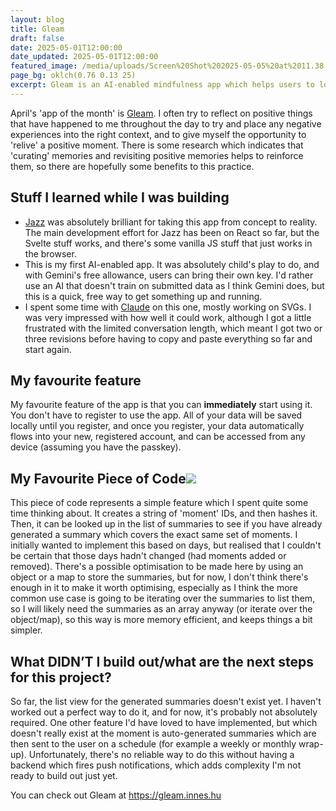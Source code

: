 ```yaml
---
layout: blog
title: Gleam
draft: false
date: 2025-05-01T12:00:00
date_updated: 2025-05-01T12:00:00
featured_image: /media/uploads/Screen%20Shot%202025-05-05%20at%2011.38.47.png
page_bg: oklch(0.76 0.13 25)
excerpt: Gleam is an AI-enabled mindfulness app which helps users to log things that have made them happy throughout the day, so that they can review and potentially find insights, recommendations or reassurance when things are overwhelming.
---
```

April's 'app of the month' is [Gleam](https://gleam.innes.hu). I often try to reflect on positive things that have happened to me throughout the day to try and place any negative experiences into the right context, and to give myself the opportunity to 'relive' a positive moment. There is some research which indicates that 'curating' memories and revisiting positive memories helps to reinforce them, so there are hopefully some benefits to this practice.

## Stuff I learned while I was building

- [Jazz](https://jazz.tools) was absolutely brilliant for taking this app from concept to reality. The main development effort for Jazz has been on React so far, but the Svelte stuff works, and there's some vanilla JS stuff that just works in the browser.
- This is my first AI-enabled app. It was absolutely child's play to do, and with Gemini's free allowance, users can bring their own key. I'd rather use an AI that doesn't train on submitted data as I think Gemini does, but this is a quick, free way to get something up and running.
- I spent some time with [Claude](https://claude.ai) on this one, mostly working on SVGs. I was very impressed with how well it could work, although I got a little frustrated with the limited conversation length, which meant I got two or three revisions before having to copy and paste everything so far and start again.

## My favourite feature

My favourite feature of the app is that you can **immediately** start using it. You don't have to register to use the app. All of your data will be saved locally until you register, and once you register, your data automatically flows into your new, registered account, and can be accessed from any device (assuming you have the passkey).

## My Favourite Piece of Code![](/media/uploads/carbon%282%29.svg)

This piece of code represents a simple feature which I spent quite some time thinking about. It creates a string of 'moment' IDs, and then hashes it. Then, it can be looked up in the list of summaries to see if you have already generated a summary which covers the exact same set of moments. I initially wanted to implement this based on days, but realised that I couldn't be certain that those days hadn't changed (had moments added or removed). There's a possible optimisation to be made here by using an object or a map to store the summaries, but for now, I don't think there's enough in it to make it worth optimising, especially as I think the more common use case is going to be iterating over the summaries to list them, so I will likely need the summaries as an array anyway (or iterate over the object/map), so this way is more memory efficient, and keeps things a bit simpler.

## What DIDN’T I build out/what are the next steps for this project?

So far, the list view for the generated summaries doesn't exist yet. I haven't worked out a perfect way to do it, and for now, it's probably not absolutely required. One other feature I'd have loved to have implemented, but which doesn't really exist at the moment is auto-generated summaries which are then sent to the user on a schedule (for example a weekly or monthly wrap-up). Unfortunately, there's no reliable way to do this without having a backend which fires push notifications, which adds complexity I'm not ready to build out just yet.

You can check out Gleam at https://gleam.innes.hu
